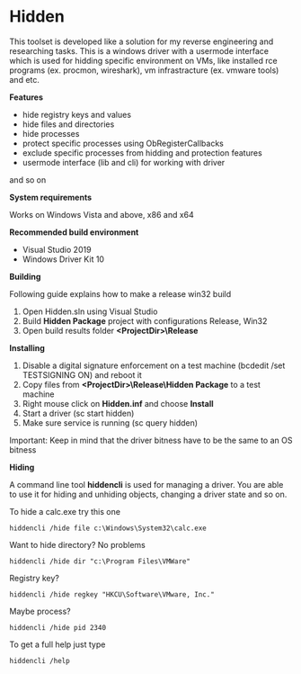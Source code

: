 # Hidden

This toolset is developed like a solution for my reverse engineering and researching tasks. This is a windows driver with a usermode interface which is used for hidding specific environment on VMs, like installed rce programs (ex. procmon, wireshark), vm infrastracture (ex. vmware tools) and etc. 

**Features**

- hide registry keys and values
- hide files and directories
- hide processes
- protect specific processes using ObRegisterCallbacks
- exclude specific processes from hidding and protection features
- usermode interface (lib and cli) for working with driver

and so on

**System requirements**

Works on Windows Vista and above, x86 and x64

**Recommended build environment**

- Visual Studio 2019
- Windows Driver Kit 10

**Building**

Following guide explains how to make a release win32 build
1. Open Hidden.sln using Visual Studio
2. Build **Hidden Package** project with configurations Release, Win32
3. Open build results folder **\<ProjectDir\>\Release**

**Installing**

1. Disable a digital signature enforcement on a test machine (bcdedit /set TESTSIGNING ON) and reboot it
2. Copy files from **\<ProjectDir\>\Release\Hidden Package** to a test machine
3. Right mouse click on **Hidden.inf** and choose **Install**
4. Start a driver (sc start hidden)
5. Make sure service is running (sc query hidden)

Important: Keep in mind that the driver bitness have to be the same to an OS bitness

**Hiding**

A command line tool **hiddencli** is used for managing a driver. You are able to use it for hiding and unhiding objects, changing a driver state and so on.

To hide a calc.exe try this one
```
hiddencli /hide file c:\Windows\System32\calc.exe
```

Want to hide directory? No problems
```
hiddencli /hide dir "c:\Program Files\VMWare"
```

Registry key?
```
hiddencli /hide regkey "HKCU\Software\VMware, Inc."
```

Maybe process?
```
hiddencli /hide pid 2340
```

To get a full help just type
```
hiddencli /help
```
